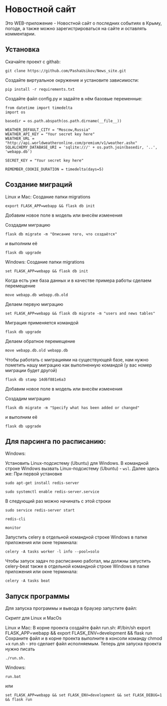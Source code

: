 # Новостной сайт
Это WEB-приложение - Новостной сайт о последних событиях в Крыму, погоде, а также можно зарегистрироваться на сайте и оставлять комментарии.

## Установка

Скачайте проект с githab:
```
git clone https://github.com/PashaUsikov/News_site.git
```

Создайте виртуальное окружение и установите зависимости:
```
pip install -r requirements.txt
```

Создайте файл config.py и задайте в нём базовые переменные:
```
from datetime import timedelta
import os

basedir = os.path.abspath(os.path.dirname(__file__))

WEATHER_DEFAULT_CITY = "Moscow,Russia"
WEATHER_API_KEY = "Your secret key here"
WEATHER_URL = "http://api.worldweatheronline.com/premium/v1/weather.ashx"
SQLALCHEMY_DATABASE_URI = 'sqlite:///' + os.path.join(basedir, '..', 'webapp.db')

SECRET_KEY = "Your secret key here"

REMEMBER_COOKIE_DURATION = timedelta(days=5)
```

## Создание миграций

Linux и Mac: 
Создание папки migrations
```
export FLASK_APP=webapp && flask db init
```
Добавим новое поле в модель или внесём изменения

Создадим миграцию 

```
flask db migrate -m "Описание того, что создаётся"
```
и выполним её
```
flask db upgrade
```

Windows: 
Создание папки migrations
```
set FLASK_APP=webapp && flask db init
```

Когда есть уже база данных и в качестве примера работы сделаем перемещение
```
move webapp.db webapp.db.old
```

Делаем первую миграцию
```
set FLASK_APP=webapp && flask db migrate -m "users and news tables"
```

Миграция применяется командой
```
flask db upgrade
```

Делаем обратное перемещение
```
move webapp.db.old webapp.db
```

Чтобы работать с миграциями на существующей базе, нам нужно пометить нашу миграцию как выполненную командой (у вас номер миграции будет другой)
```
flask db stamp 14d6f881e6a3
```
Добавим новое поле в модель или внесём изменения

Создадим миграцию 
```
flask db migrate -m "Specify what has been added or changed"
```
и выполним её
```
flask db upgrade
```

## Для парсинга по расписанию:

Windows:

Установить Linux-подсистему (Ubuntu) для Windows.
В командной строке Windows вызвать Linux-подсистему (Ubuntu) - `wsl`. Далее здесь же:
При первой установке
```
sudo apt-get install redis-server
```
```
sudo systemctl enable redis-server.service
```
В следующий раз можно начинать с этой строки
```
sudo service redis-server start
```
```
redis-cli
```
```
monitor
```
Запустить celery в отдельной командной строке Windows в папке приложения или окне терминала:
```
celery -A tasks worker -l info --pool=solo
```
Чтобы запуск задач по расписанию работал, мы должны запустить celery-beat также в отдельной командной строке Windows в папке приложения или окне терминала:
```
celery -A tasks beat
```


## Запуск программы

Для запуска программы и вывода в браузер запустите файл:

Скрипт для Linux и MacOs

Linux и Mac: 
В корне проекта создайте файл run.sh:
#!/bin/sh
export FLASK_APP=webapp && export FLASK_ENV=development && flask run
Сохраните файл и в корне проекта выполните в консоли команду chmod +x run.sh - это сделает файл исполняемым. Теперь для запуска проекта нужно писать 
```
./run.sh. 
```

Windows:
```
run.bat
```
или 

```
set FLASK_APP=webapp && set FLASK_ENV=development && set FLASK_DEBUG=1 && flask run
```
